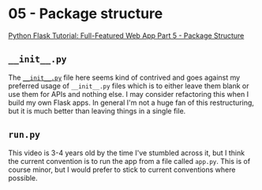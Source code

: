 # 05 - Package structure

[Python Flask Tutorial: Full-Featured Web App Part 5 - Package Structure](https://www.youtube.com/watch?v=44PvX0Yv368)

## `__init__.py`

The [`__init__.py`](../flaskblog/__init__.py) file here seems kind of contrived and goes against my preferred usage of `__init__.py` files which is to either leave them blank or use them for APIs and nothing else.
I may consider refactoring this when I build my own Flask apps.
In general I'm not a huge fan of this restructuring, but it is much better than leaving things in a single file.

## `run.py`

This video is 3-4 years old by the time I've stumbled across it, but I think the current convention is to run the app from a file called `app.py`.
This is of course minor, but I would prefer to stick to current conventions where possible.
